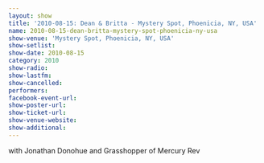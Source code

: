 ```yaml
---
layout: show
title: '2010-08-15: Dean & Britta - Mystery Spot, Phoenicia, NY, USA'
name: 2010-08-15-dean-britta-mystery-spot-phoenicia-ny-usa
show-venue: 'Mystery Spot, Phoenicia, NY, USA'
show-setlist: 
show-date: 2010-08-15
category: 2010
show-radio: 
show-lastfm: 
show-cancelled: 
performers: 
facebook-event-url: 
show-poster-url: 
show-ticket-url: 
show-venue-website: 
show-additional: 
---
```


with Jonathan Donohue and Grasshopper of Mercury Rev